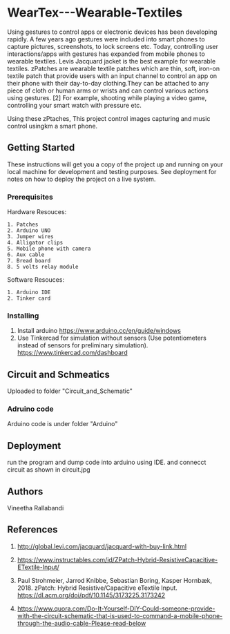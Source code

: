 # WearTex---Wearable-Textiles
Using gestures to control apps or electronic devices has been developing rapidly. A few years ago gestures were included into smart phones to capture pictures, screenshots, to lock screens etc. Today, controlling user interactions/apps with gestures has expanded from mobile phones to wearable textiles. Levis Jacquard jacket is the best example for wearable textiles.
zPatches are wearable textile patches which are thin, soft, iron-on textile patch that provide users with an input channel to control an app on their phone with their day-to-day clothing.They can be attached to any piece of cloth or human arms or wrists and can control various actions using gestures. [2]
 For example, shooting while playing a video game, controlling your smart watch with pressure etc.
 
 Using these zPtaches, This project control images capturing and music control usingkm a smart phone.

## Getting Started

These instructions will get you a copy of the project up and running on your local machine for development and testing purposes. See deployment for notes on how to deploy the project on a live system.

### Prerequisites
Hardware Resouces:

```
1. Patches
2. Arduino UNO
3. Jumper wires
4. Alligator clips
5. Mobile phone with camera
6. Aux cable
7. Bread board
8. 5 volts relay module
```

Software Resouces:

```
1. Arduino IDE
2. Tinker card
```
### Installing
1. Install arduino 
https://www.arduino.cc/en/guide/windows
2. Use Tinkercad for simulation without sensors (Use potentiometers instead of sensors for preliminary simulation).
https://www.tinkercad.com/dashboard

## Circuit and Schmeatics
Uploaded to folder "Circuit_and_Schematic"

### Adruino code
Arduino code is under folder "Arduino"


## Deployment
run the program and dump code into arduino using IDE.
and connecct circuit as shown in circuit.jpg 


## Authors

Vineetha Rallabandi

## References

1. http://global.levi.com/jacquard/jacquard-with-buy-link.html

2. https://www.instructables.com/id/ZPatch-Hybrid-ResistiveCapacitive-ETextile-Input/

3. Paul Strohmeier, Jarrod Knibbe, Sebastian Boring, Kasper Hornbæk, 2018. zPatch: Hybrid Resistive/Capacitive eTextile Input.
     https://dl.acm.org/doi/pdf/10.1145/3173225.3173242
4. https://www.quora.com/Do-It-Yourself-DIY-Could-someone-provide-with-the-circuit-schematic-that-is-used-to-command-a-mobile-phone-through-the-audio-cable-Please-read-below
